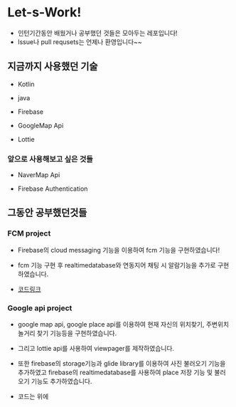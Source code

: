 # Let-s-Work!
* 인턴기간동안 배웠거나 공부했던 것들은 모아두는 레포입니다!
* lssue나 pull requsets는 언제나 환영입니다~~

## 지금까지 사용했던 기술

* Kotlin

* java

* Firebase

* GoogleMap Api

* Lottie

### 앞으로 사용해보고 싶은 것들

* NaverMap Api

* Firebase Authentication

## 그동안 공부했던것들

### FCM project

* Firebase의 cloud messaging 기능을 이용하여 fcm 기능을 구현하였습니다!

* fcm 기능 구현 후 realtimedatabase와 연동지어 채팅 시 알람기능을 추가로 구현하였습니다.

* [코드링크](https://github.com/Eggbee/Let-s-Firebase)

### Google api project

* google map api, google place api를 이용하여 현재 자신의 위치찾기, 주변위치 놀거리 찾기 기능등을 구현하였습니다.

* 그리고 lottie api를 사용하여 viewpager를 제작하였습니다.


* 또한 firebase의 storage기능과 glide library를 이용하여 사진 불러오기 기능을 추가하였고 firebase의 realtimedatabase를 사용하여 place 저장 기능 및 불러오기 기능도 추가하였습니다.

* 코드는 위에
